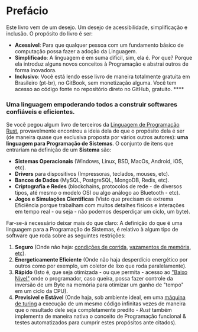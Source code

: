 # Prefácio

Este livro vem de um desejo. Um desejo de acessibilidade, simplificação e inclusão. O propósito do livro é ser:&#x20;

* **Acessível**: Para que qualquer pessoa com um fundamento básico de computação possa fazer a adoção da Linguagem.
* **Simplificado**: A linguagem é em suma difícil, sim, ela é. Por que? Porque ela introduz alguns novos conceitos à Programação e abstrai outros de forma inovadora.
* **Inclusivo**: Você está lendo esse livro de maneira totalmente gratuita em Brasileiro (pt-br), no GitBook, sem monetização alguma. Você tem acesso ao código fonte no repositório direto no GitHub, gratuito. ****&#x20;

### Uma linguagem empoderando todos a construir softwares confiáveis e eficientes.&#x20;

Se você pegou algum livro de terceiros da [Linguagem de Programação Rust](https://www.rust-lang.org/pt-BR), provavelmente encontrou a ideia dela de que o propósito dela é ser (de maneira quase que exclusiva proposta por vários outros autores): **uma linguagem para Programação de Sistemas**. O conjunto de itens que entrariam na definição de um **Sistema** são:

* **Sistemas Operacionais** (Windows, Linux, BSD, MacOs, Android, iOS, etc).
* **Drivers** para dispositivos (Impressoras, teclados, mouses, etc).
* **Bancos de Dados** (MySQL, PostgreSQL, MongoDB, Redis, etc).
* **Criptografia e Redes** (blockchains, protocolos de rede - de diversos tipos, até mesmo o modelo OSI ou algo análogo ao Bluetooth - etc).
* **Jogos e Simulações Científicas** (Visto que precisam de extrema Eficiência porque trabalham com muitos detalhes físicos e interações em tempo real - ou seja - não podemos desperdiçar um ciclo, um byte).

Far-se-á necessário deixar mais do que claro: A definição do que é uma linguagem para a  Programação de Sistemas, é relativo à algum tipo de software que roda sobre as seguintes restrições:&#x20;

1. **Seguro** (Onde não haja: [condições de corrida](https://pt.wikipedia.org/wiki/Condi%C3%A7%C3%A3o\_de\_corrida), [vazamentos de memória](https://pt.wikipedia.org/wiki/Vazamento\_de\_mem%C3%B3ria), [etc](https://pt.wikipedia.org/wiki/Rust\_\(linguagem\_de\_programa%C3%A7%C3%A3o\))).
2. **Energeticamente Eficiente** (Onde não haja desperdício energético por outros como por exemplo, um coletor de lixo que roda paralelamente).
3. **Rápido** (Isto é, que seja otimizada - ou que permita -  acesso ao ["Baixo Nível"](https://minutodaseguranca.blog.br/importancia-da-linguem-de-programacao-de-baixo-nivel/) onde o programador, caso queira, possa fazer controle da inversão de um Byte na memória para otimizar um ganho de "tempo" em um ciclo da CPU).&#x20;
4. **Previsível e Estável** (Onde haja, sob ambiente ideal, em uma [máquina de turing](https://pt.wikipedia.org/wiki/M%C3%A1quina\_de\_Turing) a execução de um mesmo código infinitas vezes de maneira que o resultado dele seja completamente predito - _Rust_ também implementa de maneira nativa o conceito de Programação funcional & testes automatizados para cumprir estes propósitos ante citados).







